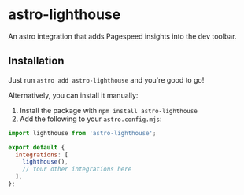 # astro-lighthouse

An astro integration that adds Pagespeed insights into the dev toolbar.

## Installation

Just run `astro add astro-lighthouse` and you're good to go!

Alternatively, you can install it manually:

1. Install the package with `npm install astro-lighthouse`
2. Add the following to your `astro.config.mjs`:

```js
import lighthouse from 'astro-lighthouse';

export default {
  integrations: [
    lighthouse(),
    // Your other integrations here
  ],
};
```